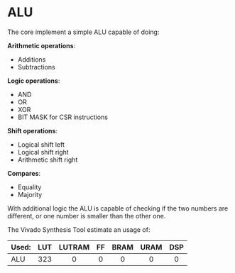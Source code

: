 # ALU

The core implement a simple ALU capable of doing: 

  **Arithmetic operations**:

  * Additions
  * Subtractions
  
  **Logic operations**:

  * AND
  * OR
  * XOR
  * BIT MASK for CSR instructions
  
  **Shift operations**:

  * Logical shift left
  * Logical shift right
  * Arithmetic shift right

  **Compares**:

  * Equality
  * Majority
  
With additional logic the ALU is capable of checking if the two numbers are different, or one number is smaller than the other one.

The Vivado Synthesis Tool estimate an usage of:

| **Used:**                    | LUT  | LUTRAM |  FF  | BRAM | URAM | DSP |
| :--------------------------  | :-:  | :----: | :--: | :--: | :-:  | :-: |
| ALU                          | 323  |   0    |  0   |  0   |  0   |  0  |
